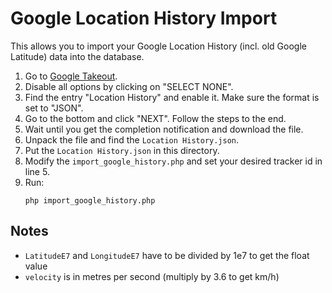 Google Location History Import
==============================

This allows you to import your Google Location History (incl. old Google Latitude) data into the
database.

1. Go to [Google Takeout](https://takeout.google.com/).
2. Disable all options by clicking on "SELECT NONE".
3. Find the entry "Location History" and enable it. Make sure the format is set to "JSON".
4. Go to the bottom and click "NEXT". Follow the steps to the end.
5. Wait until you get the completion notification and download the file.
6. Unpack the file and find the `Location History.json`.
7. Put the `Location History.json` in this directory.
8. Modify the `import_google_history.php` and set your desired tracker id in line 5.
9. Run:
   ```
   php import_google_history.php
   ```

Notes
-----

* `LatitudeE7` and `LongitudeE7` have to be divided by 1e7 to get the float value
* `velocity` is in metres per second (multiply by 3.6 to get km/h)
